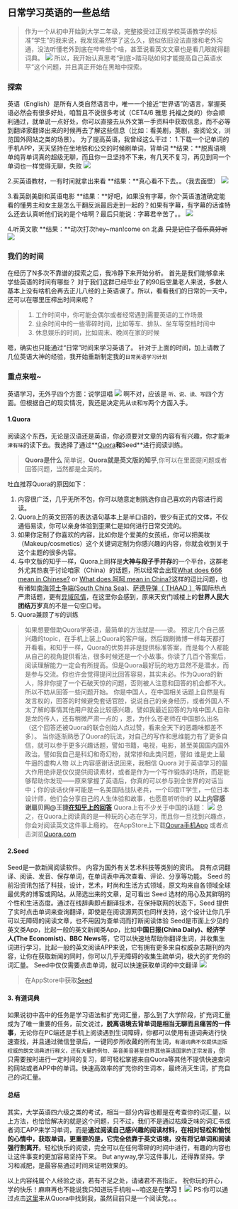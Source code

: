 ## 日常学习英语的一些总结
> 作为一个从初中开始到大学二年级，完整接受过正规学校英语教学的标准“学生”的我来说，我发现虽然学了这么久，貌似依旧没法直接和老外沟通，没法听懂老外到底在哔哔些个啥，甚至说看英文文章也是看几眼就得翻词典。
![](https://github.com/SinanJS/react-blog/blob/master/public/images/jiadaxue.jpg?raw=true)
所以，我开始认真思考“到底>踏马哒如何才能提高自己英语水平”这个问题，并且真正开始在黑暗中探索。

### 探索
英语（English）是所有人类自然语言中，唯一一个接近“世界语”的语言，掌握英语必然会有很多好处，咱暂且不说很多考试（CET4/6 雅思 托福之类的）你会顺利通过，就单说一点好处，你可以直接去从外文第一手资料中获取信息，而不必等到翻译家翻译出来的时候再去了解这些信息（比如：看美剧，英剧，查阅论文，浏览国外网站之类的场景）。
为了提高英语，我曾经这么干过：
1.下载一个记单词的手机APP，天天坚持在坐地铁和公交的时候刷单词，背单词
**结果：**脱离语境单纯背单词真的超级无聊，而且你一旦坚持不下来，有几天不复习，再见到同一个单词也一样觉得无聊，失败
![](https://github.com/SinanJS/react-blog/blob/master/public/images/xuexi.jpg?raw=true)

2.买英语教材，一有时间就拿出来看
**结果：**真心看不下去。。（我去面壁）
![](https://github.com/SinanJS/react-blog/blob/master/public/images/cuole.jpg?raw=true)

3.看英剧美剧和英语电影
**结果：**好吧，如果没有字幕，你个英语渣渣确定能看的懂男主和女主是怎么干翻反派最后走到一起的？如果有字幕，有字幕的话谁特么还去认真听他们说的是个啥啊？最后只能说：字幕君辛苦了。。
![](https://github.com/SinanJS/react-blog/blob/master/public/images/wuyanyidui.jpg?raw=true)

4.听英文歌
**结果：**动次打次hey~man!come on 北鼻 ~~只是记住了音乐真好听~~
![](https://github.com/SinanJS/react-blog/blob/master/public/images/buting.jpg?raw=true)

### 我们的时间
在经历了N多次不靠谱的探索之后，我冷静下来开始分析。
首先是我们能够拿来学些英语的时间有哪些？
对于我们这群已经毕业了的90后空巢老人来说，多数人基本上没有啥机会再去正儿八经的上英语课了。所以，看看我们的日常的一天中，还可以在哪里压榨出时间来呢？

>1. 工作时间中，你可能会偶尔或者经常遇到需要英语的工作场景
>2. 业余时间中的一些零碎时间，比如等车、排队、坐车等空档时间中
>3. 休息娱乐的时间，比如周末、晚间在家的时候

嗯，确实也只能通过“日常”时间来学习英语了。
针对于上面的时间，加上请教了几位英语大神的经验，我开始重新制定我的`日常英语学习计划`

### 重点来啦~
英语学习，无外乎四个方面：说学逗唱
![](https://github.com/SinanJS/react-blog/blob/master/public/images/laoshi.jpg?raw=true)
啊不对，应该是 `听、说、读、写`四个方面。但根据自己的现实情况，我还是决定先从`读`和`写`两个方面入手。
#### 1.Quora
阅读这个东西，无论是汉语还是英语，你必须要对文章的内容有有兴趣，你才能`津津有味`的读下去。我选择了通过**[Quora](https://www.quora.com/)**和**Seed**进行阅读训练。
>**Quora是什么**
简单说，**Quora就是英文版的知乎**,你可以在里面提问题或者回答问题，当然都是全英的。

吐血推荐Quora的原因如下：
1. 内容很广泛，几乎无所不包，你可以随意定制挑选你自己喜欢的内容进行阅读。
2. Quora上的英文回答的表达语句基本上是半口语的，很少有正式的文体，不仅通俗易读，你可以亲身体验到歪果仁是如何进行日常交流的。
3. 如果你定制了你喜欢的内容，比如你是个爱美的女孩纸，你可以把美妆（Makeup/cosmetics）这个关键词定制为你感兴趣的内容，你就会收到关于这个主题的很多内容。
4. 与中文版的知乎一样，Quora上同样是**大神与段子手并存**的一个平台，这群老外尤其热衷于讨论咱家（China）的话题，所以经常会出现[What does 666 mean in Chinese?](https://www.quora.com/What-does-666-mean-in-Chinese) or [What does 呵呵 mean in China?](https://www.quora.com/What-does-%E5%91%B5%E5%91%B5-mean)这样的逗比问题，也有诸如[南海领土争端(South China Sea)](https://www.quora.com/topic/South-China-Sea)、[萨德导弹（ THAAD ）](https://www.quora.com/Do-you-think-THAAD-is-such-a-life-and-death-threat-to-China)等国际热点严肃话题，更有[异域风情](https://www.quora.com/Why-is-Japan-so-safe)，在这里你会感到，原来天安门城楼上的**世界人民大团结万岁**真的不是一句空口号。
5. Quora兼顾了`写`的训练
> 如果想要借助Quora学英语，最简单的方法就是——读。 预定几个自己感兴趣的topic，在手机上装上Quora的客户端，然后跟刷微博一样每天都打开看看。和知乎一样，Quora的优势并非是提供标准答案，而是每个人都能从自己的视角提供看法，很多时候还是一个小故事。你读了几百个答案后，阅读理解能力一定会有所提高。但是Quora最好玩的地方显然不是潜水，而是参与交流。你也许会觉得提问比回答容易，其实未必。作为Quora的新人，除非你提了一个石破天惊的问题，否则被人注意和回答的机会都不大。所以不妨从回答一些问题开始。
你是中国人，在中国相关话题上自然是有发言权的，回答的时候避免套话官腔，说说自己的亲身经历，或者外国人不太了解的事情其他用户就会比较感兴趣，譬如我最近回答的为啥中国人自称是龙的传人，还有稍微严肃一点的 ，恩，为什么苍老师在中国那么出名（这个回答还被Quora的联合创始人点过赞，看来全天下的恶趣味都差不多）。
当你逐渐熟悉了Quora的玩法，对自己的写作和思维能力有了更多自信，就可以参于更多兴趣话题，譬如书籍，电视，电影，甚至美国国内国外政治。譬如我自己是科幻和奇幻粉，就常掺和此类问题，譬如 谁是史上最牛逼的虚构人物
以上内容感谢话说回来，我相信 Quora 对于英语学习的最大作用绝非是仅仅提供阅读素材，或者是作为一个写作锻炼的场所，而是能够帮助你发现——原来掌握了英语后，你真的可以参与到全世界的对话当中；你的谈话伙伴可能是一名美国陆战队老兵，一个印度IT学生，一位日本设计师，他们会分享自己的人生体验和故事，也愿意听听你的
**以上内容感谢扇贝网@王捷[在知乎上的回答](https://www.zhihu.com/question/20499502)**
Quora上有不少关于中国的话题：
![](https://github.com/SinanJS/react-blog/blob/master/public/images/quora.png?raw=true)
总之，在Quora上阅读真的是一种玩的心态在学习，而且你一旦找到兴趣点，你会对阅读英文这件事上瘾的。
> 在AppStore上下载[Qoura手机App](https://appsto.re/cn/fIOlB.i) 或者点击浏览[Quora.com](https://www.quora.com/)

#### 2.Seed
Seed是一款新闻阅读软件。 内容为国外有关艺术科技等类别的资讯。 具有点词翻译、阅读、发音、保存单词，在单词表中再次查看、评论、分享等功能。
 Seed 的前沿资讯包括了科技，设计，艺术，时尚和生活方式领域，原文均来自各领域全球最优秀的博客或网站。从筛选出来的文章，足可看出 Seed 选材的用心及其鲜明的个性和生活态度。通过在线辞典即点翻译技术，在保持联网的状态下，Seed 提供了实时点击单词来查询翻译，即使是在阅读源网页也同样支持，这个设计让你几乎可以无障碍的阅读文章，也不用因为查单词而打断阅读体验
Seed是市面上少见的英文类App，比起一般的英文新闻类App，比如**中国日报(China Daily)、经济学人(The Economist)、BBC News**等，它可以快速地帮助你翻译生词，并收集生词进行学习，比起一般的英文阅读APP来说，它有拥有更多来自权威杂志期刊的内容，让你在获取新闻的同时，你可以几乎无障碍的收集生疏单词，极大的扩充你的词汇量。
Seed中仅仅需要点击单词，就可以快速获取单词的中文翻译
![](https://github.com/SinanJS/react-blog/blob/master/public/images/seed.png?raw=true)
> 在AppStore中获取[Seed](https://appsto.re/cn/fCtL8.i)

#### 3. 有道词典
如果说初中高中的任务是学习语法和扩充词汇量，那么到了大学阶段，扩充词汇量成为了唯一重要的任务，前文说过，**脱离语境去背单词是相当无聊而且痛苦的一件事**，无论你在PC端还是手机上阅读遇到生词障碍，你都可以使用有道词典进行快速查找，并且通过微信登录后，一键同步所收藏的所有生词，`有道词典不仅提供正版权威的朗文词典进行释义，还有大量的例句、英音美音甚至世界其他英语国家的正宗发音`，你只需要按时进行一定时间的复习，即可轻松掌握来自Quora等其他不提供快速查词的网站或者APP中的单词。快速高效率的扩充你的生词本，最终消灭生词，扩充自己的词汇量。
#### 总结
其实，大学英语四六级之类的考试，相当一部分内容也都是在考查你的词汇量，以上方法，也恰恰解决的就是这个问题，只不过，我们不是通过枯燥乏味的词汇书或者词汇APP来学习单词，而是**通过阅读自己感兴趣的阅读材料，在相对轻松和愉悦的心情中，获取单词，更重要的是，它完全依靠于英文语境，没有将记单词和阅读强行割离开**。轻松快乐的阅读，完全可以在任何零碎的时间中进行，有趣的内容也让这件事变的更加容易坚持下来。
But anyway,学习这件事儿，还得靠坚持。学习和减肥，是最容易通过时间来证明效果的。

以上内容纯属个人经验之谈，若有不足之处，请诸君不吝指正。
祝你玩的开心，学的快乐！麻麻再也不能说我只知道玩手机啦~~咱这是在**学习！**
![](https://github.com/SinanJS/react-blog/blob/master/public/images/wanshouji.jpg?raw=true)
PS:你可以通过点击[这里](https://www.quora.com/profile/William-Chao-19)来从Quora中找到我，虽然目前只是一个阅读党。。。
